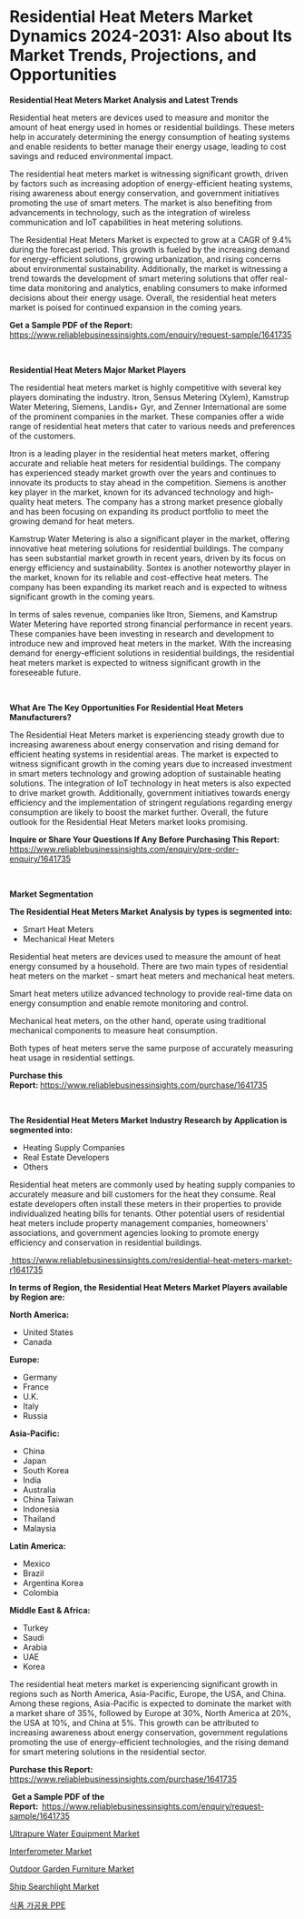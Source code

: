 <p><h1>Residential Heat Meters Market Dynamics 2024-2031: Also about Its Market Trends, Projections, and Opportunities</h1></p><p><strong>Residential Heat Meters Market Analysis and Latest Trends</strong></p>
<p><p>Residential heat meters are devices used to measure and monitor the amount of heat energy used in homes or residential buildings. These meters help in accurately determining the energy consumption of heating systems and enable residents to better manage their energy usage, leading to cost savings and reduced environmental impact.</p><p>The residential heat meters market is witnessing significant growth, driven by factors such as increasing adoption of energy-efficient heating systems, rising awareness about energy conservation, and government initiatives promoting the use of smart meters. The market is also benefiting from advancements in technology, such as the integration of wireless communication and IoT capabilities in heat metering solutions.</p><p>The Residential Heat Meters Market is expected to grow at a CAGR of 9.4% during the forecast period. This growth is fueled by the increasing demand for energy-efficient solutions, growing urbanization, and rising concerns about environmental sustainability. Additionally, the market is witnessing a trend towards the development of smart metering solutions that offer real-time data monitoring and analytics, enabling consumers to make informed decisions about their energy usage. Overall, the residential heat meters market is poised for continued expansion in the coming years.</p></p>
<p><strong>Get a Sample PDF of the Report:&nbsp;</strong> <a href="https://www.reliablebusinessinsights.com/enquiry/request-sample/1641735">https://www.reliablebusinessinsights.com/enquiry/request-sample/1641735</a></p>
<p>&nbsp;</p>
<p><strong>Residential Heat Meters Major Market Players</strong></p>
<p><p>The residential heat meters market is highly competitive with several key players dominating the industry. Itron, Sensus Metering (Xylem), Kamstrup Water Metering, Siemens, Landis+ Gyr, and Zenner International are some of the prominent companies in the market. These companies offer a wide range of residential heat meters that cater to various needs and preferences of the customers.</p><p>Itron is a leading player in the residential heat meters market, offering accurate and reliable heat meters for residential buildings. The company has experienced steady market growth over the years and continues to innovate its products to stay ahead in the competition. Siemens is another key player in the market, known for its advanced technology and high-quality heat meters. The company has a strong market presence globally and has been focusing on expanding its product portfolio to meet the growing demand for heat meters.</p><p>Kamstrup Water Metering is also a significant player in the market, offering innovative heat metering solutions for residential buildings. The company has seen substantial market growth in recent years, driven by its focus on energy efficiency and sustainability. Sontex is another noteworthy player in the market, known for its reliable and cost-effective heat meters. The company has been expanding its market reach and is expected to witness significant growth in the coming years.</p><p>In terms of sales revenue, companies like Itron, Siemens, and Kamstrup Water Metering have reported strong financial performance in recent years. These companies have been investing in research and development to introduce new and improved heat meters in the market. With the increasing demand for energy-efficient solutions in residential buildings, the residential heat meters market is expected to witness significant growth in the foreseeable future.</p></p>
<p>&nbsp;</p>
<p><strong>What Are The Key Opportunities For Residential Heat Meters Manufacturers?</strong></p>
<p><p>The Residential Heat Meters market is experiencing steady growth due to increasing awareness about energy conservation and rising demand for efficient heating systems in residential areas. The market is expected to witness significant growth in the coming years due to increased investment in smart meters technology and growing adoption of sustainable heating solutions. The integration of IoT technology in heat meters is also expected to drive market growth. Additionally, government initiatives towards energy efficiency and the implementation of stringent regulations regarding energy consumption are likely to boost the market further. Overall, the future outlook for the Residential Heat Meters market looks promising.</p></p>
<p><strong>Inquire or Share Your Questions If Any Before Purchasing This Report:</strong> <a href="https://www.reliablebusinessinsights.com/enquiry/pre-order-enquiry/1641735">https://www.reliablebusinessinsights.com/enquiry/pre-order-enquiry/1641735</a></p>
<p>&nbsp;</p>
<p><strong>Market Segmentation</strong></p>
<p><strong>The Residential Heat Meters Market Analysis by types is segmented into:</strong></p>
<p><ul><li>Smart Heat Meters</li><li>Mechanical Heat Meters</li></ul></p>
<p><p>Residential heat meters are devices used to measure the amount of heat energy consumed by a household. There are two main types of residential heat meters on the market - smart heat meters and mechanical heat meters. </p><p>Smart heat meters utilize advanced technology to provide real-time data on energy consumption and enable remote monitoring and control. </p><p>Mechanical heat meters, on the other hand, operate using traditional mechanical components to measure heat consumption.</p><p>Both types of heat meters serve the same purpose of accurately measuring heat usage in residential settings.</p></p>
<p><strong>Purchase this Report:&nbsp;</strong><a href="https://www.reliablebusinessinsights.com/purchase/1641735">https://www.reliablebusinessinsights.com/purchase/1641735</a></p>
<p>&nbsp;</p>
<p><strong>The Residential Heat Meters Market Industry Research by Application is segmented into:</strong></p>
<p><ul><li>Heating Supply Companies</li><li>Real Estate Developers</li><li>Others</li></ul></p>
<p><p>Residential heat meters are commonly used by heating supply companies to accurately measure and bill customers for the heat they consume. Real estate developers often install these meters in their properties to provide individualized heating bills for tenants. Other potential users of residential heat meters include property management companies, homeowners' associations, and government agencies looking to promote energy efficiency and conservation in residential buildings.</p></p>
<p><a href="https://www.reliablebusinessinsights.com/residential-heat-meters-market-r1641735">&nbsp;https://www.reliablebusinessinsights.com/residential-heat-meters-market-r1641735</a></p>
<p><strong>In terms of Region, the Residential Heat Meters Market Players available by Region are:</strong></p>
<p>
    <p> <strong> North America: </strong>
        <ul>
            <li>United States</li>
            <li>Canada</li>
        </ul>
        </p> 
    <p> <strong> Europe: </strong>
        <ul>
            <li>Germany</li>
            <li>France</li>
            <li>U.K.</li>
            <li>Italy</li>
            <li>Russia</li>
        </ul>
        </p> 
    <p> <strong> Asia-Pacific: </strong>
        <ul>
            <li>China</li>
            <li>Japan</li>
            <li>South Korea</li>
            <li>India</li>
            <li>Australia</li>
            <li>China Taiwan</li>
            <li>Indonesia</li>
            <li>Thailand</li>
            <li>Malaysia</li>
        </ul>
        </p> 
    <p> <strong> Latin America: </strong>
        <ul>
            <li>Mexico</li>
            <li>Brazil</li>
            <li>Argentina Korea</li>
            <li>Colombia</li>
        </ul>
        </p> 
    <p> <strong> Middle East & Africa: </strong>
        <ul>
            <li>Turkey</li>
            <li>Saudi</li>
            <li>Arabia</li>
            <li>UAE</li>
            <li>Korea</li>
        </ul>
    </p>
    </p>
<p><p>The residential heat meters market is experiencing significant growth in regions such as North America, Asia-Pacific, Europe, the USA, and China. Among these regions, Asia-Pacific is expected to dominate the market with a market share of 35%, followed by Europe at 30%, North America at 20%, the USA at 10%, and China at 5%. This growth can be attributed to increasing awareness about energy conservation, government regulations promoting the use of energy-efficient technologies, and the rising demand for smart metering solutions in the residential sector.</p></p>
<p><strong>Purchase this Report: </strong><a href="https://www.reliablebusinessinsights.com/purchase/1641735">https://www.reliablebusinessinsights.com/purchase/1641735</a></p>
<p>&nbsp;<strong>Get a Sample PDF of the Report:&nbsp;&nbsp;</strong><a href="https://www.reliablebusinessinsights.com/enquiry/request-sample/1641735">https://www.reliablebusinessinsights.com/enquiry/request-sample/1641735</a></p>
<p><strong></strong></p>
<p><p><a href="https://github.com/philipWlf74/Market-Research-Report-List-1/blob/main/ultrapure-water-equipment-market.md">Ultrapure Water Equipment Market</a></p><p><a href="https://github.com/WillieWoodard/Market-Research-Report-List-6/blob/main/interferometer-market.md">Interferometer Market</a></p><p><a href="https://medium.com/@samleffler/strategic-insights-into-global-outdoor-garden-furniture-market-trends-2024-2031-covered-in-167-b4ba4022c8f3">Outdoor Garden Furniture Market</a></p><p><a href="https://github.com/topanyudistiraadinugraha/Market-Research-Report-List-1/blob/main/ship-searchlight-market.md">Ship Searchlight Market</a></p><p><a href="https://github.com/AnthonyWratten/Market-Research-Report-List-2/blob/main/532783569033.md">식품 가공용 PPE</a></p></p>